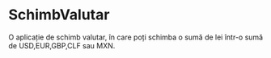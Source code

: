 # SchimbValutar
O aplicație de schimb valutar, în care poți schimba o sumă de lei într-o sumă de USD,EUR,GBP,CLF sau MXN.
